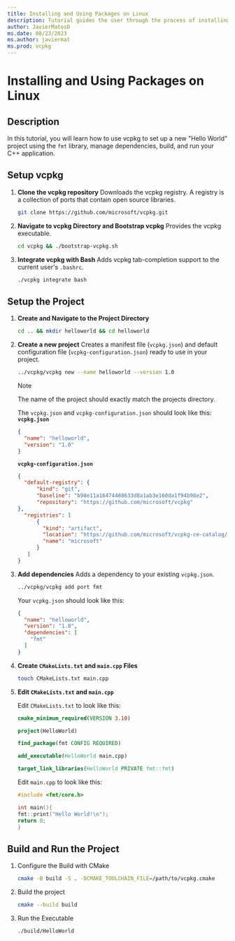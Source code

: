 ```yaml
---
title: Installing and Using Packages on Linux
description: Tutorial guides the user through the process of installing and using packages on Linux with vcpkg.
author: JavierMatosD
ms.date: 08/23/2023
ms.author: javiermat
ms.prod: vcpkg
---
```

# Installing and Using Packages on Linux

## Description

In this tutorial, you will learn how to use vcpkg to set up a new "Hello World" project using the `fmt` library, manage dependencies, build, and run your C++ application. 

## Setup vcpkg

1. **Clone the vcpkg repository**
   Downloads the vcpkg registry. A registry is a collection of ports that contain open source libraries.
    ```bash
    git clone https://github.com/microsoft/vcpkg.git
    ```

1. **Navigate to vcpkg Directory and Bootstrap vcpkg**
   Provides the vcpkg executable.
    ```bash
    cd vcpkg && ./bootstrap-vcpkg.sh
    ```
2. **Integrate vcpkg with Bash**
   Adds vcpkg tab-completion support to the current user's `.bashrc`.
    ```bash
    ./vcpkg integrate bash
    ```

## Setup the Project

1. **Create and Navigate to the Project Directory**

    ```bash
    cd .. && mkdir helloworld && cd helloworld
    ```

2. **Create a new project**
    Creates a manifest file (`vcpkg.json`) and default configuration file (`vcpkg-configuration.json`)
ready to use in your project.
    ```bash
    ../vcpkg/vcpkg new --name helloworld --version 1.0
    ```
    >[!NOTE]
    >The name of the project should exactly match the projects directory.

    The `vcpkg.json` and `vcpkg-configuration.json` should look like this:
    **`vcpkg.json`**
    ```json
    {
      "name": "helloworld",
      "version": "1.0"
    }
    ```
    **`vcpkg-configuration.json`**
    ```json
    {
      "default-registry": {
          "kind": "git",
          "baseline": "b98e11a16474488633d8a1ab3e160da1f94b98e2",
          "repository": "https://github.com/microsoft/vcpkg"
    },
      "registries": [
          {
            "kind": "artifact",
            "location": "https://github.com/microsoft/vcpkg-ce-catalog/archive/refs/heads/main.zip",
            "name": "microsoft"
          }
       ]
    }
    ```

3. **Add dependencies**
    Adds a dependency to your existing `vcpkg.json`.
   ```bash
   ../vcpkg/vcpkg add port fmt
   ```

   Your `vcpkg.json` should look like this:
    ```json
    {
      "name": "helloworld",
      "version": "1.0",
      "dependencies": [
        "fmt"
      ]
    }
    ```

4. **Create `CMakeLists.txt` and `main.cpp` Files**

    ```bash
    touch CMakeLists.txt main.cpp
    ```

5. **Edit `CMakeLists.txt` and `main.cpp`**

    Edit `CMakeLists.txt` to look like this:

    ```cmake
    cmake_minimum_required(VERSION 3.10)

    project(HelloWorld)

    find_package(fmt CONFIG REQUIRED)

    add_executable(HelloWorld main.cpp)

    target_link_libraries(HelloWorld PRIVATE fmt::fmt)
    ```

    Edit `main.cpp` to look like this:
    ```cpp
    #include <fmt/core.h>

    int main(){
    fmt::print("Hello World!\n");
    return 0;
    }
    ```

## Build and Run the Project

1. Configure the Build with CMake

    ```bash
    cmake -B build -S . -DCMAKE_TOOLCHAIN_FILE=/path/to/vcpkg.cmake
    ```
2. Build the project

    ```bash
    cmake --build build
    ```

3. Run the Executable

    ```bash
    ./build/HelloWorld
    ```
